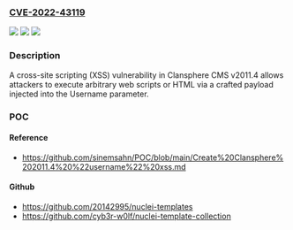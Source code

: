 ### [CVE-2022-43119](https://cve.mitre.org/cgi-bin/cvename.cgi?name=CVE-2022-43119)
![](https://img.shields.io/static/v1?label=Product&message=n%2Fa&color=blue)
![](https://img.shields.io/static/v1?label=Version&message=n%2Fa&color=blue)
![](https://img.shields.io/static/v1?label=Vulnerability&message=n%2Fa&color=brighgreen)

### Description

A cross-site scripting (XSS) vulnerability in Clansphere CMS v2011.4 allows attackers to execute arbitrary web scripts or HTML via a crafted payload injected into the Username parameter.

### POC

#### Reference
- https://github.com/sinemsahn/POC/blob/main/Create%20Clansphere%202011.4%20%22username%22%20xss.md

#### Github
- https://github.com/20142995/nuclei-templates
- https://github.com/cyb3r-w0lf/nuclei-template-collection

